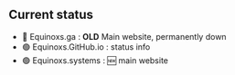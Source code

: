 ## Current status
- 🔴️ Equinoxs.ga : **OLD** Main website, permanently down
- 🟢️ Equinoxs.GitHub.io : status info
- 🟢 Equinoxs.systems : 🆕 main website
